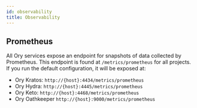 ```yaml
---
id: observability
title: Observability
---
```


## Prometheus

All Ory services expose an endpoint for snapshots of data collected by Prometheus. This endpoint is found at `/metrics/prometheus`
for all projects. If you run the default configuration, it will be exposed at:

- Ory Kratos: `http://{host}:4434/metrics/prometheus`
- Ory Hydra: `http://{host}:4445/metrics/prometheus`
- Ory Keto: `http://{host}:4468/metrics/prometheus`
- Ory Oathkeeper `http://{host}:9000/metrics/prometheus`
